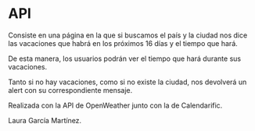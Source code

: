 # API
Consiste en una página en la que si buscamos el país y la ciudad nos dice las vacaciones que habrá en los próximos 16 días y el tiempo que hará. 

De esta manera, los usuarios podrán ver el tiempo que hará durante sus vacaciones.

Tanto si no hay vacaciones, como si no existe la ciudad, nos devolverá un alert con su correspondiente mensaje.

Realizada con la API de OpenWeather junto con la de Calendarific.

Laura García Martínez.

